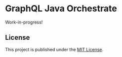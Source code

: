 # GraphQL Java Orchestrate

Work-in-progress!

## License

This project is published under the [MIT License](LICENSE.md).
